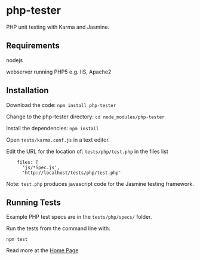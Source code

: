 # php-tester
PHP unit testing with Karma and Jasmine.

## Requirements

nodejs

webserver running PHP5 e.g. IIS, Apache2

## Installation

Download the code:
`npm install php-tester`

Change to the php-tester directory:
`cd node_modules/php-tester`

Install the dependencies:
`npm install`

Open `tests/karma.conf.js` in a text editor.

Edit the URL for the location of: `tests/php/test.php` in the files list
```
    files: [
      'js/*Spec.js',
      'http://localhost/tests/php/test.php'
```
Note: `test.php` produces javascript code for the Jasmine testing framework.

## Running Tests

Example PHP test specs are in the `tests/php/specs/` folder.

Run the tests from the command line with:

`npm test`

Read more at the [Home Page](http://backendcoder.com/php-unit-testing-with-karma-and-jasmine)
